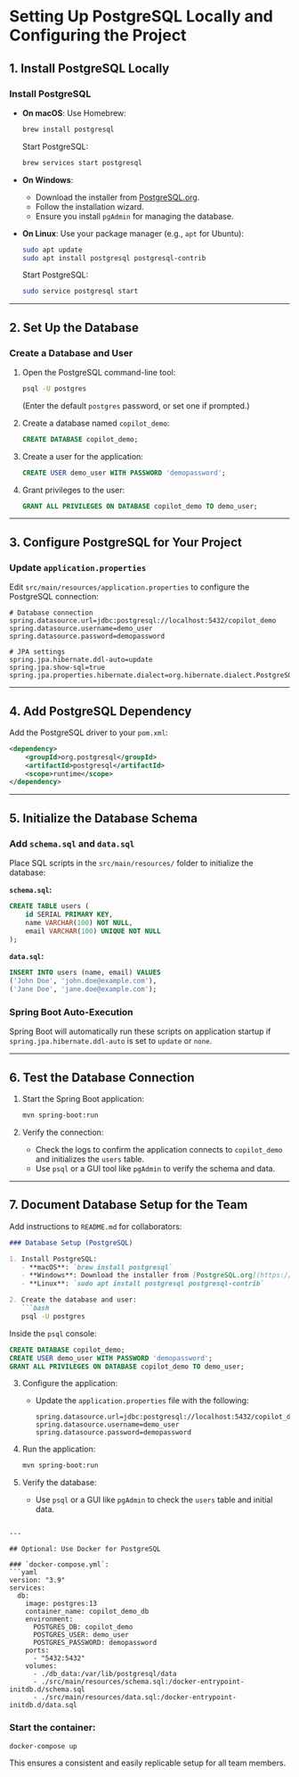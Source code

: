 
# Setting Up PostgreSQL Locally and Configuring the Project

## 1. Install PostgreSQL Locally

### Install PostgreSQL
- **On macOS**:
  Use Homebrew:
  ```bash
  brew install postgresql
  ```
  Start PostgreSQL:
  ```bash
  brew services start postgresql
  ```

- **On Windows**:
  - Download the installer from [PostgreSQL.org](https://www.postgresql.org/download/).
  - Follow the installation wizard.
  - Ensure you install `pgAdmin` for managing the database.

- **On Linux**:
  Use your package manager (e.g., `apt` for Ubuntu):
  ```bash
  sudo apt update
  sudo apt install postgresql postgresql-contrib
  ```
  Start PostgreSQL:
  ```bash
  sudo service postgresql start
  ```

---

## 2. Set Up the Database

### Create a Database and User
1. Open the PostgreSQL command-line tool:
   ```bash
   psql -U postgres
   ```
   (Enter the default `postgres` password, or set one if prompted.)

2. Create a database named `copilot_demo`:
   ```sql
   CREATE DATABASE copilot_demo;
   ```

3. Create a user for the application:
   ```sql
   CREATE USER demo_user WITH PASSWORD 'demopassword';
   ```

4. Grant privileges to the user:
   ```sql
   GRANT ALL PRIVILEGES ON DATABASE copilot_demo TO demo_user;
   ```

---

## 3. Configure PostgreSQL for Your Project

### Update `application.properties`
Edit `src/main/resources/application.properties` to configure the PostgreSQL connection:
```properties
# Database connection
spring.datasource.url=jdbc:postgresql://localhost:5432/copilot_demo
spring.datasource.username=demo_user
spring.datasource.password=demopassword

# JPA settings
spring.jpa.hibernate.ddl-auto=update
spring.jpa.show-sql=true
spring.jpa.properties.hibernate.dialect=org.hibernate.dialect.PostgreSQLDialect
```

---

## 4. Add PostgreSQL Dependency

Add the PostgreSQL driver to your `pom.xml`:
```xml
<dependency>
    <groupId>org.postgresql</groupId>
    <artifactId>postgresql</artifactId>
    <scope>runtime</scope>
</dependency>
```

---

## 5. Initialize the Database Schema

### Add `schema.sql` and `data.sql`
Place SQL scripts in the `src/main/resources/` folder to initialize the database:

**`schema.sql`:**
```sql
CREATE TABLE users (
    id SERIAL PRIMARY KEY,
    name VARCHAR(100) NOT NULL,
    email VARCHAR(100) UNIQUE NOT NULL
);
```

**`data.sql`:**
```sql
INSERT INTO users (name, email) VALUES
('John Doe', 'john.doe@example.com'),
('Jane Doe', 'jane.doe@example.com');
```

### Spring Boot Auto-Execution
Spring Boot will automatically run these scripts on application startup if `spring.jpa.hibernate.ddl-auto` is set to `update` or `none`.

---

## 6. Test the Database Connection

1. Start the Spring Boot application:
   ```bash
   mvn spring-boot:run
   ```

2. Verify the connection:
   - Check the logs to confirm the application connects to `copilot_demo` and initializes the `users` table.
   - Use `psql` or a GUI tool like `pgAdmin` to verify the schema and data.

---

## 7. Document Database Setup for the Team

Add instructions to `README.md` for collaborators:
```markdown
### Database Setup (PostgreSQL)

1. Install PostgreSQL:
   - **macOS**: `brew install postgresql`
   - **Windows**: Download the installer from [PostgreSQL.org](https://www.postgresql.org/download/).
   - **Linux**: `sudo apt install postgresql postgresql-contrib`

2. Create the database and user:
   ```bash
   psql -U postgres
   ```
   Inside the `psql` console:
   ```sql
   CREATE DATABASE copilot_demo;
   CREATE USER demo_user WITH PASSWORD 'demopassword';
   GRANT ALL PRIVILEGES ON DATABASE copilot_demo TO demo_user;
   ```

3. Configure the application:
   - Update the `application.properties` file with the following:
     ```properties
     spring.datasource.url=jdbc:postgresql://localhost:5432/copilot_demo
     spring.datasource.username=demo_user
     spring.datasource.password=demopassword
     ```

4. Run the application:
   ```bash
   mvn spring-boot:run
   ```

5. Verify the database:
   - Use `psql` or a GUI like `pgAdmin` to check the `users` table and initial data.
```

---

## Optional: Use Docker for PostgreSQL

### `docker-compose.yml`:
```yaml
version: "3.9"
services:
  db:
    image: postgres:13
    container_name: copilot_demo_db
    environment:
      POSTGRES_DB: copilot_demo
      POSTGRES_USER: demo_user
      POSTGRES_PASSWORD: demopassword
    ports:
      - "5432:5432"
    volumes:
      - ./db_data:/var/lib/postgresql/data
      - ./src/main/resources/schema.sql:/docker-entrypoint-initdb.d/schema.sql
      - ./src/main/resources/data.sql:/docker-entrypoint-initdb.d/data.sql
```

### Start the container:
```bash
docker-compose up
```

This ensures a consistent and easily replicable setup for all team members.
